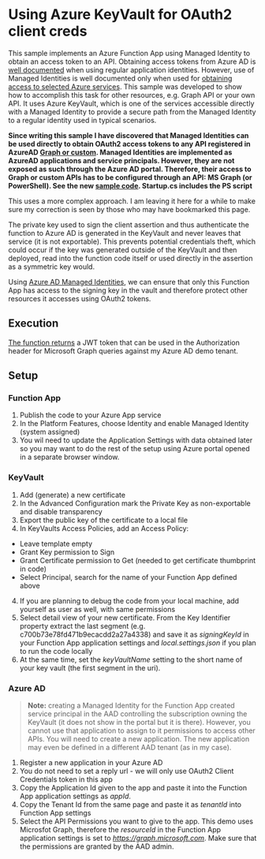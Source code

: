 # Using Azure KeyVault for OAuth2 client creds
This sample implements an Azure Function App using Managed Identity to obtain an access token to an API. Obtaining access tokens from Azure AD is [well documented](https://docs.microsoft.com/en-us/azure/active-directory/develop/active-directory-v2-protocols) when using regular application identities. However, use of Managed Identities is well documented only when used for [obtaining access to selected Azure services](https://docs.microsoft.com/en-us/azure/active-directory/managed-identities-azure-resources/overview#how-can-i-use-managed-identities-for-azure-resources). This sample was developed to show how to accomplish this task for other resources, e.g. Graph API or your own API. It uses Azure KeyVault, which is one of the services accessible directly with a Managed Identity to provide a secure path from the Managed Identity to a regular identity used in typical scenarios. 

**Since writing this sample I have discovered that Managed Identities can be used directly to obtain OAuth2 access tokens to any API registered in 
AzureAD [Graph or custom](https://docs.microsoft.com/en-us/azure/app-service/scenario-secure-app-access-microsoft-graph-as-app?tabs=azure-powershell%2Ccommand-line). Managed Identities are 
implemented as AzureAD applications and service principals. However, they are not exposed as such through the Azure AD portal. Therefore, 
their access to Graph or custom APIs has to be configured through an API: MS Graph (or PowerShell). See the new [sample code](). Startup.cs includes the PS script**

This uses a more complex approach. I am leaving it here for a while to make sure my correction is seen by those who may have bookmarked this page.

The private key used to sign the client assertion and thus authenticate the function to Azure AD is generated
in the KeyVault and never leaves that service (it is not exportable). This prevents potential credentials theft, which could occur
if the key was generated outside of the KeyVault and then deployed, read into the function code itself or used directly in the
assertion as a symmetric key would.

Using [Azure AD Managed Identities](https://docs.microsoft.com/en-us/azure/active-directory/managed-identities-azure-resources/overview), we
can ensure that only this Function App has access to the signing key in the vault and therefore protect other resources it
accesses using OAuth2 tokens.
## Execution
[The function returns](https://mrkeyvaultdemo.azurewebsites.net/api/GetAADData) a JWT token that can be used 
in the Authorization header for Microsoft Graph queries against my Azure AD demo tenant.
## Setup
### Function App
1. Publish the code to your Azure App service
2. In the Platform Features, choose Identity and enable Managed Identity (system assigned)
3. You wil need to update the Application Settings with data obtained later so you may want to do the rest of the
setup using Azure portal opened in a separate browser window.
### KeyVault
1. Add (generate) a new certificate
2. In the Advanced Configuration mark the Private Key as non-exportable and disable transparency
3. Export the public key of the certificate to a local file
3. In KeyVaults Access Policies, add an Access Policy:
* Leave template empty
* Grant Key permission to Sign
* Grant Certificate permission to Get (needed to get certificate thumbprint in code)
* Select Principal, search for the name of your Function App defined above
4. If you are planning to debug the code from your local machine, add yourself as user as well, with same permissions
5. Select detail view of your new certificate. From the Key Identifier property extract the last segment (e.g. c700b73e78fd471b9ecacdd2a27a4338)
and save it as *signingKeyId* in your Function App application settings and *local.settings.json* if you plan to run the code locally
6. At the same time, set the *keyVaultName* setting to the short name of your key vault (the first segment in the uri).
### Azure AD
>**Note:** creating a Managed Identity for the Function App created service principal in the AAD controlling
the subscription owning the KeyVault (it does not show in the portal but it is there). 
However, you cannot use that application to assign to it permissions to access other APIs. You will need to create a new application.
The new application may even be defined in a different AAD tenant (as in my case).

1. Register a new application in your Azure AD
2. You do not need to set a reply url - we will only use OAuth2 Client Credentials token in this app
3. Copy the Application Id given to the app and paste it into the Function App application settings as *appId*.
4. Copy the Tenant Id from the same page and paste it as *tenantId* into Function App settings
5. Select the API Permissions you want to give to the app. This demo uses Microsfot Graph, therefore the *resourceId* in the Function App
application settings is set to *https://graph.microsoft.com*. Make sure that the permissions are granted by the AAD admin.

